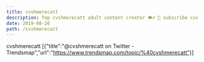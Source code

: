 ```yaml
---
title: cvshmerecatt
description: Top cvshmerecatt adult content creator 👁♐️ 👑 subscribe cvshmerecatt to my porn site below IG cvshmerecatt
date: 2019-08-26
path: /cvshmerecatt
---
```


cvshmerecatt
[{"title":"@cvshmerecatt on Twitter - Trendsmap","url":"https://www.trendsmap.com/topic/%40cvshmerecatt"}]

